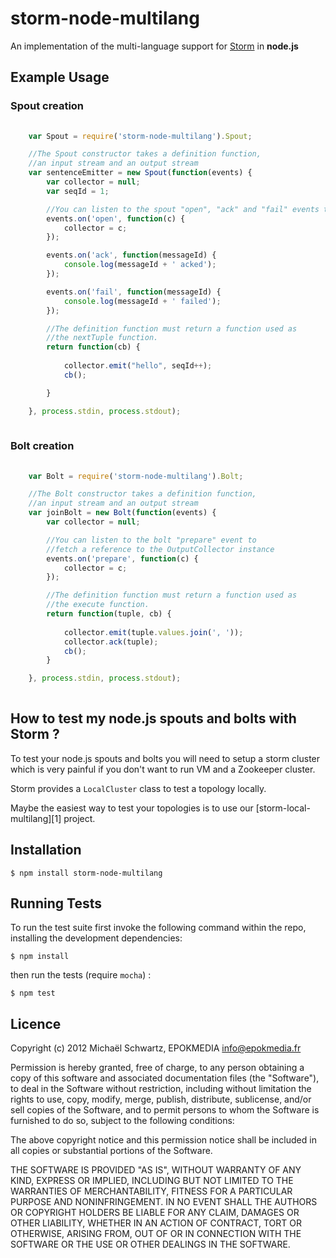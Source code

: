 # storm-node-multilang

An implementation of the multi-language support for [Storm][0] in **node.js**

## Example Usage

### Spout creation

```javascript
	
	var Spout = require('storm-node-multilang').Spout;

	//The Spout constructor takes a definition function,
	//an input stream and an output stream
    var sentenceEmitter = new Spout(function(events) {
		var collector = null;
		var seqId = 1;

		//You can listen to the spout "open", "ack" and "fail" events to
		events.on('open', function(c) {
			collector = c;
		});

		events.on('ack', function(messageId) {
			console.log(messageId + ' acked');
		});

		events.on('fail', function(messageId) {
			console.log(messageId + ' failed');
		});

		//The definition function must return a function used as
		//the nextTuple function.
		return function(cb) {
			
			collector.emit("hello", seqId++);
			cb();

		}

	}, process.stdin, process.stdout);
    
``` 


### Bolt creation

```javascript
	
	var Bolt = require('storm-node-multilang').Bolt;

	//The Bolt constructor takes a definition function,
	//an input stream and an output stream
    var joinBolt = new Bolt(function(events) {
		var collector = null;

		//You can listen to the bolt "prepare" event to
		//fetch a reference to the OutputCollector instance
		events.on('prepare', function(c) {
			collector = c;
		});

		//The definition function must return a function used as
		//the execute function.
		return function(tuple, cb) {
		
			collector.emit(tuple.values.join(', '));
			collector.ack(tuple);
			cb();
		}

	}, process.stdin, process.stdout);
    
``` 

## How to test my node.js spouts and bolts with Storm ?

To test your node.js spouts and bolts you will need to setup a storm cluster 
which is very painful if you don't want to run VM and a Zookeeper cluster.  

Storm provides a `LocalCluster` class to test a topology locally.  

Maybe the easiest way to test your topologies is to use our [storm-local-multilang][1] project.


## Installation

    $ npm install storm-node-multilang

## Running Tests

To run the test suite first invoke the following command within the repo, installing the development dependencies:

    $ npm install

then run the tests (require `mocha`) :

    $ npm test

## Licence

Copyright (c) 2012 Michaël Schwartz, EPOKMEDIA <info@epokmedia.fr>

Permission is hereby granted, free of charge, to any person obtaining a copy
of this software and associated documentation files (the "Software"), to deal
in the Software without restriction, including without limitation the rights
to use, copy, modify, merge, publish, distribute, sublicense, and/or sell
copies of the Software, and to permit persons to whom the Software is furnished
to do so, subject to the following conditions:

The above copyright notice and this permission notice shall be included in all
copies or substantial portions of the Software.

THE SOFTWARE IS PROVIDED "AS IS", WITHOUT WARRANTY OF ANY KIND, EXPRESS OR
IMPLIED, INCLUDING BUT NOT LIMITED TO THE WARRANTIES OF MERCHANTABILITY,
FITNESS FOR A PARTICULAR PURPOSE AND NONINFRINGEMENT. IN NO EVENT SHALL THE
AUTHORS OR COPYRIGHT HOLDERS BE LIABLE FOR ANY CLAIM, DAMAGES OR OTHER
LIABILITY, WHETHER IN AN ACTION OF CONTRACT, TORT OR OTHERWISE, ARISING FROM,
OUT OF OR IN CONNECTION WITH THE SOFTWARE OR THE USE OR OTHER DEALINGS IN
THE SOFTWARE.



[0]: http://github.com/nathanmarz/storm
